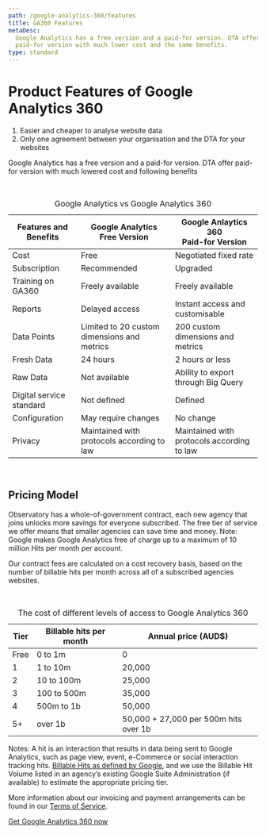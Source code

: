 ```yaml
---
path: /google-analytics-360/features
title: GA360 Features
metaDesc:
  Google Analytics has a free version and a paid-for version. DTA offer a
  paid-for version with much lower cost and the same benefits.
type: standard
---
```


# Product Features of Google Analytics 360

1. Easier and cheaper to analyse website data
2. Only one agreement between your organisation and the DTA for your websites

Google Analytics has a free version and a paid-for version. DTA offer paid-for
version with much lowered cost and following benefits

<br/>
<div>
    <table class="au-table au-table--striped max-42">
        <caption class="au-table__caption">Google Analytics vs Google Analytics 360</caption>
        <thead class="au-table__head">
        <tr class="au-table__row">
            <th scope="col" class="au-table__header">Features and Benefits</th>
            <th scope="col" class="au-table__header au-table__header">Google Analytics <br/>Free Version</th>
            <th scope="col" class="au-table__header au-table__header">Google Anlaytics 360 <br/>Paid-for Version</th>
        </tr>
        </thead>
        <tbody class="au-table__body">
        <tr class="au-table__row">
            <td class="au-table__cell">Cost</td>
            <td class="au-table__cell au-table__cell">Free</td>
            <td class="au-table__cell au-table__cell">Negotiated fixed rate</td>
        </tr>
        <tr class="au-table__row">
            <td class="au-table__cell">Subscription</td>
            <td class="au-table__cell au-table__cell">Recommended</td>
            <td class="au-table__cell au-table__cell">Upgraded</td>
        </tr>
        <tr class="au-table__row">
            <td class="au-table__cell">Training on GA360</td>
            <td class="au-table__cell au-table__cell">Freely available</td>
            <td class="au-table__cell au-table__cell">Freely available</td>
        </tr>
        <tr class="au-table__row">
            <td class="au-table__cell">Reports</td>
            <td class="au-table__cell au-table__cell">Delayed access</td>
            <td class="au-table__cell au-table__cell">Instant access and customisable</td>
        </tr>
        <tr class="au-table__row">
            <td class="au-table__cell">Data Points</td>
            <td class="au-table__cell au-table__cell">Limited to 20 custom dimensions and metrics</td>
            <td class="au-table__cell au-table__cell">200 custom dimensions and metrics</td>
        </tr>
        <tr class="au-table__row">
            <td class="au-table__cell">Fresh Data</td>
            <td class="au-table__cell au-table__cell">24 hours</td>
            <td class="au-table__cell au-table__cell">2 hours or less</td>
        </tr>
        <tr class="au-table__row">
            <td class="au-table__cell">Raw Data</td>
            <td class="au-table__cell au-table__cell">Not available</td>
            <td class="au-table__cell au-table__cell">Ability to export through Big Query</td>
        </tr>
        <tr class="au-table__row">
            <td class="au-table__cell">Digital service standard</td>
            <td class="au-table__cell au-table__cell">Not defined</td>
            <td class="au-table__cell au-table__cell">Defined</td>
        </tr>
        <tr class="au-table__row">
            <td class="au-table__cell">Configuration</td>
            <td class="au-table__cell au-table__cell">May require changes</td>
            <td class="au-table__cell au-table__cell">No change</td>
        </tr>
        <tr class="au-table__row">
            <td class="au-table__cell">Privacy</td>
            <td class="au-table__cell au-table__cell">Maintained with protocols according to law</td>
            <td class="au-table__cell au-table__cell">Maintained with protocols according to law</td>
        </tr>
        </tbody>
    </table>
</div>
<br/>

## Pricing Model

Observatory has a whole-of-government contract, each new agency that joins
unlocks more savings for everyone subscribed. The free tier of service we offer
means that smaller agencies can save time and money. Note: Google makes Google
Analytics free of charge up to a maximum of 10 million Hits per month per
account.

Our contract fees are calculated on a cost recovery basis, based on the number
of billable hits per month across all of a subscribed agencies websites.

<br/>

<div>
    <table class="au-table au-table--striped max-42">
        <caption class="au-table__caption">The cost of different levels of access to Google Analytics 360</caption>
        <thead class="au-table__head">
        <tr class="au-table__row">
            <th scope="col" class="au-table__header">Tier</th>
            <th scope="col" class="au-table__header au-table__header">Billable hits per month</th>
            <th scope="col" class="au-table__header au-table__header">Annual price (AUD$)</th>
        </tr>
        </thead>
        <tbody class="au-table__body">
        <tr class="au-table__row">
            <td class="au-table__cell">Free</td>
            <td class="au-table__cell au-table__cell">0 to 1m</td>
            <td class="au-table__cell au-table__cell">0</td>
        </tr>
        <tr class="au-table__row">
            <td class="au-table__cell">1</td>
            <td class="au-table__cell au-table__cell">1 to 10m</td>
            <td class="au-table__cell au-table__cell">20,000</td>
        </tr>
        <tr class="au-table__row">
            <td class="au-table__cell">2</td>
            <td class="au-table__cell au-table__cell">10 to 100m</td>
            <td class="au-table__cell au-table__cell">25,000</td>
        </tr>
            <tr class="au-table__row">
            <td class="au-table__cell">3</td>
            <td class="au-table__cell au-table__cell">100 to 500m</td>
            <td class="au-table__cell au-table__cell">35,000</td>
        </tr>
            <tr class="au-table__row">
            <td class="au-table__cell">4</td>
            <td class="au-table__cell au-table__cell">500m to 1b</td>
            <td class="au-table__cell au-table__cell">50,000</td>
        </tr>
            <tr class="au-table__row">
            <td class="au-table__cell">5+</td>
            <td class="au-table__cell au-table__cell">over 1b</td>
            <td class="au-table__cell au-table__cell">50,000 + 27,000 per 500m hits over 1b</td>
        </tr>
    </table>
</div>

Notes: A hit is an interaction that results in data being sent to Google
Analytics, such as page view, event, e-Commerce or social interaction tracking
hits.
[Billable Hits as defined by Google](https://support.google.com/analytics/answer/6086082?hl=en),
and we use the Billable Hit Volume listed in an agency’s existing Google Suite
Administration (if available) to estimate the appropriate pricing tier.

More information about our invoicing and payment arrangements can be found in
our [Terms of Service](/google-analytics-360/terms-of-service).

<a href="/google-analytics-360/sign-up" class="au-btn">Get Google Analytics 360
now</a>
